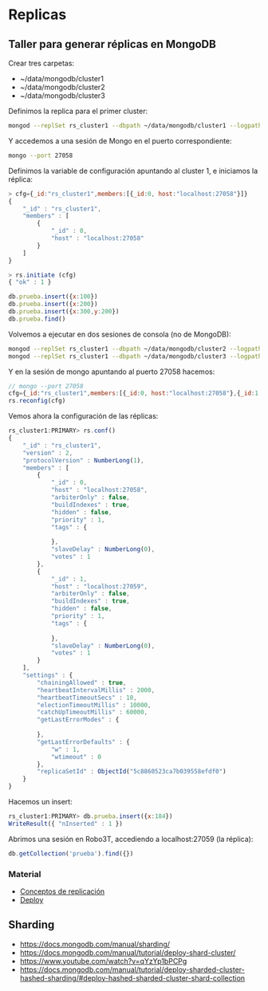 
# Replicas

## Taller para generar réplicas en MongoDB

Crear tres carpetas:

* ~/data/mongodb/cluster1
* ~/data/mongodb/cluster2
* ~/data/mongodb/cluster3

Definimos la replica para el primer cluster:

```bash
mongod --replSet rs_cluster1 --dbpath ~/data/mongodb/cluster1 --logpath ~/data/mongodb/cluster1/log.cluster1 --port 27058 --smallfiles --oplogSize 50
```

Y accedemos a una sesión de Mongo en el puerto correspondiente:

```bash
mongo --port 27058
```

Definimos la variable de configuración apuntando al cluster 1, e iniciamos la réplica:

```js
> cfg={_id:"rs_cluster1",members:[{_id:0, host:"localhost:27058"}]}
{
	"_id" : "rs_cluster1",
	"members" : [
		{
			"_id" : 0,
			"host" : "localhost:27058"
		}
	]
}

> rs.initiate (cfg)
{ "ok" : 1 }
```

```js
db.prueba.insert({x:100})
db.prueba.insert({x:200})
db.prueba.insert({x:300,y:200})
db.prueba.find()
```

Volvemos a ejecutar en dos sesiones de consola (no de MongoDB):

```bash
mongod --replSet rs_cluster1 --dbpath ~/data/mongodb/cluster2 --logpath ~/data/mongodb/cluster2/log.cluster2 --port 27059 --smallfiles --oplogSize 50
mongod --replSet rs_cluster1 --dbpath ~/data/mongodb/cluster3 --logpath ~/data/mongodb/cluster3/log.cluster3 --port 27060 --smallfiles --oplogSize 50
```

Y en la sesión de mongo apuntando al puerto 27058 hacemos:

```js
// mongo --port 27058
cfg={_id:"rs_cluster1",members:[{_id:0, host:"localhost:27058"},{_id:1,host:"localhost:27059"}]}
rs.reconfig(cfg)
```

Vemos ahora la configuración de las réplicas:

```js
rs_cluster1:PRIMARY> rs.conf()
{
	"_id" : "rs_cluster1",
	"version" : 2,
	"protocolVersion" : NumberLong(1),
	"members" : [
		{
			"_id" : 0,
			"host" : "localhost:27058",
			"arbiterOnly" : false,
			"buildIndexes" : true,
			"hidden" : false,
			"priority" : 1,
			"tags" : {
				
			},
			"slaveDelay" : NumberLong(0),
			"votes" : 1
		},
		{
			"_id" : 1,
			"host" : "localhost:27059",
			"arbiterOnly" : false,
			"buildIndexes" : true,
			"hidden" : false,
			"priority" : 1,
			"tags" : {
				
			},
			"slaveDelay" : NumberLong(0),
			"votes" : 1
		}
	],
	"settings" : {
		"chainingAllowed" : true,
		"heartbeatIntervalMillis" : 2000,
		"heartbeatTimeoutSecs" : 10,
		"electionTimeoutMillis" : 10000,
		"catchUpTimeoutMillis" : 60000,
		"getLastErrorModes" : {
			
		},
		"getLastErrorDefaults" : {
			"w" : 1,
			"wtimeout" : 0
		},
		"replicaSetId" : ObjectId("5c8860523ca7b039558efdf0")
	}
}
```

Hacemos un insert:

```js
rs_cluster1:PRIMARY> db.prueba.insert({x:184})
WriteResult({ "nInserted" : 1 })
```

Abrimos una sesión en Robo3T, accediendo a localhost:27059 (la réplica):

```js
db.getCollection('prueba').find({})
```

### Material

* [Conceptos de replicación](https://docs.mongodb.com/manual/replication/)
* [Deploy](https://docs.mongodb.com/manual/tutorial/deploy-replica-set/)


## Sharding

* https://docs.mongodb.com/manual/sharding/
* https://docs.mongodb.com/manual/tutorial/deploy-shard-cluster/
* https://www.youtube.com/watch?v=qYzYp1bPCPg
* https://docs.mongodb.com/manual/tutorial/deploy-sharded-cluster-hashed-sharding/#deploy-hashed-sharded-cluster-shard-collection

